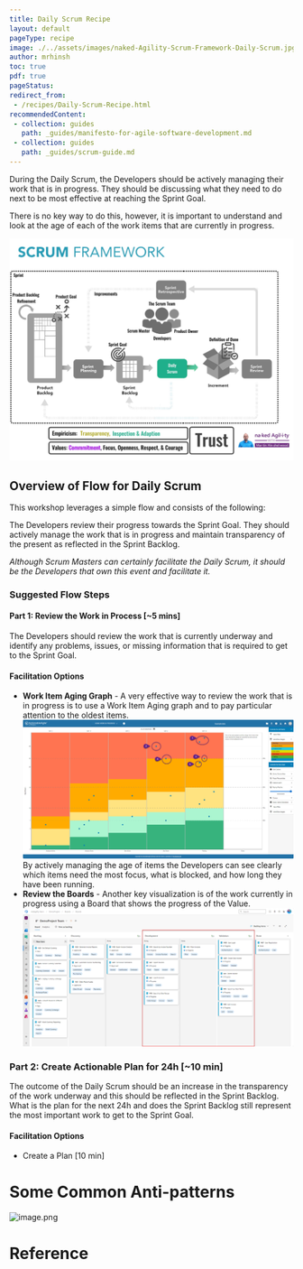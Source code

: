 ```yaml
---
title: Daily Scrum Recipe
layout: default
pageType: recipe
image: ./../assets/images/naked-Agility-Scrum-Framework-Daily-Scrum.jpg
author: mrhinsh
toc: true
pdf: true
pageStatus: 
redirect_from:
 - /recipes/Daily-Scrum-Recipe.html
recommendedContent:
 - collection: guides
   path: _guides/manifesto-for-agile-software-development.md
 - collection: guides
   path: _guides/scrum-guide.md
---
```


During the Daily Scrum, the Developers should be actively managing their work that is in progress. They should be discussing what they need to do next to be most effective at reaching the Sprint Goal.

There is no key way to do this, however, it is important to understand and look at the age of each of the work items that are currently in progress.

![Scrum Framework Sprint Review](../../assets/images/naked-agility-scrum-framework-daily-scrum.jpg)

## Overview of Flow for Daily Scrum

This workshop leverages a simple flow and consists of the following:

The Developers review their progress towards the Sprint Goal. They should actively manage the work that is in progress and maintain transparency of the present as reflected in the Sprint Backlog. 

_Although Scrum Masters can certainly facilitate the Daily Scrum, it should be the Developers that own this event and facilitate it._

### Suggested Flow Steps

#### Part 1: Review the Work in Process [~5 mins]

The Developers should review the work that is currently underway and identify any problems, issues, or missing information that is required to get to the Sprint Goal.

#### Facilitation Options

- **Work Item Aging Graph** - A very effective way to review the work that is in progress is to use a Work Item Aging graph and to pay particular attention to the oldest items.
![image.png](../../assets/images/naked-agility-DailyScrum-WorkItemAging.jpg)
By actively managing the age of items the Developers can see clearly which items need the most focus, what is blocked, and how long they have been running.
- **Review the Boards** - Another key visualization is of the work currently in progress using a Board that shows the progress of the Value.   
![image.png](../../assets/images/nkdAgility-ProductValueBoard.png)

### Part 2: Create Actionable Plan for 24h [~10 min]

The outcome of the Daily Scrum should be an increase in the transparency of the work underway and this should be reflected in the Sprint Backlog. What is the plan for the next 24h and does the Sprint Backlog still represent the most important work to get to the Sprint Goal.

#### Facilitation Options

- Create a Plan [10 min]

# Some Common Anti-patterns

![image.png](/.attachments/image-61d227be-fe84-4577-860b-179b95e3a3d3.png)

# Reference


